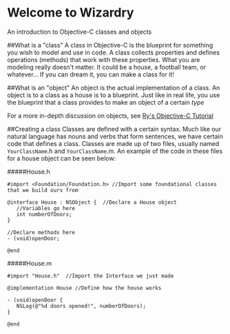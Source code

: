 # Welcome to Wizardry
An introduction to Objective-C classes and objects

##What is a "class"
A class in Objective-C is the blueprint for something you wish to model and use in code. A class collects properties and defines operations (methods) that work with these properties. What you are modeling really doesn't matter. It could be a house, a football team, or whatever... If you can dream it, you can make a class for it!

##What is an "object"
An object is the actual implementation of a class. An object is to a class as a house is to a blueprint. Just like in real life, you use the blueprint that a class provides to make an object of a certain *type*

For a more in-depth discussion on objects, see [Ry's Objective-C Tutorial](http://rypress.com/tutorials/objective-c/classes)

##Creating a class
Classes are defined with a certain syntax. Much like our natural language has nouns and verbs that form sentences, we have certain code that defines a class. Classes are made up of two files, usually named <code>YourClassName</code>.h and <code>YourClassName</code>.m. An example of the code in these files for a house object can be seen below:

#####House.h
 ```objc
#import <Foundation/Foundation.h> //Import some foundational classes that we build ours from

@interface House : NSObject {  //Declare a House object
    //Variables go here
    int numberOfDoors;
}

//Declare methods here
- (void)openDoor;

@end
 ```

#####House.m
 ```objc
#import "House.h"  //Import the Interface we just made

@implementation House //Define how the house works

- (void)openDoor {
    NSLog(@"%d doors opened!", numberOfDoors);
}

@end
 ```
